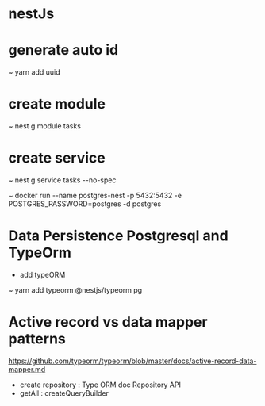 # nestJs


# generate auto id 

~ yarn add uuid

# create module

~ nest g module tasks

# create service
~ nest g service tasks --no-spec


~ docker run --name postgres-nest -p 5432:5432  -e POSTGRES_PASSWORD=postgres -d postgres


# Data Persistence Postgresql and TypeOrm

* add typeORM

~ yarn add typeorm @nestjs/typeorm pg

# Active record vs data mapper patterns
https://github.com/typeorm/typeorm/blob/master/docs/active-record-data-mapper.md

- create repository : Type ORM doc Repository API
- getAll : createQueryBuilder

